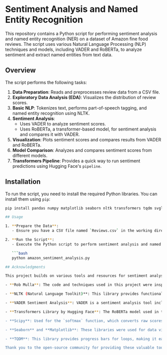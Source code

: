 # Sentiment Analysis and Named Entity Recognition

This repository contains a Python script for performing sentiment analysis and named entity recognition (NER) on a dataset of Amazon fine food reviews. The script uses various Natural Language Processing (NLP) techniques and models, including VADER and RoBERTa, to analyze sentiment and extract named entities from text data.

## Overview

The script performs the following tasks:
1. **Data Preparation**: Reads and preprocesses review data from a CSV file.
2. **Exploratory Data Analysis (EDA)**: Visualizes the distribution of review scores.
3. **Basic NLP**: Tokenizes text, performs part-of-speech tagging, and named entity recognition using NLTK.
4. **Sentiment Analysis**:
   - Uses VADER to analyze sentiment scores.
   - Uses RoBERTa, a transformer-based model, for sentiment analysis and compares it with VADER.
5. **Visualization**: Plots sentiment scores and compares results from VADER and RoBERTa.
6. **Model Comparison**: Analyzes and compares sentiment scores from different models.
7. **Transformers Pipeline**: Provides a quick way to run sentiment predictions using Hugging Face's `pipeline`.

## Installation

To run the script, you need to install the required Python libraries. You can install them using `pip`:

```bash
pip install pandas numpy matplotlib seaborn nltk transformers tqdm svgling

## Usage

1. **Prepare the Data**:
   - Ensure you have a CSV file named `Reviews.csv` in the working directory. This CSV file should include at least two columns: `Text` (the review text) and `Score` (the review rating).

2. **Run the Script**:
   - Execute the Python script to perform sentiment analysis and named entity recognition. The script will read the data, analyze sentiment using both VADER and RoBERTa models, and generate visualizations.

   ```bash
   python amazon_sentiment_analysis.py

## Acknowledgments

This project builds on various tools and resources for sentiment analysis and named entity recognition. Special thanks to the following contributors and resources:

- **Rob Mulla**: The code and techniques used in this project were inspired by Rob Mulla's tutorial on sentiment analysis. For a detailed walkthrough and additional examples, please refer to Rob Mulla's YouTube video: [Sentiment Analysis Tutorial](https://youtu.be/QpzMWQvxXWk?feature=shared).

- **NLTK (Natural Language Toolkit)**: This library provides functionalities for text processing, including tokenization, part-of-speech tagging, and named entity recognition. For more information, visit the [NLTK website](https://www.nltk.org/).

- **VADER Sentiment Analysis**: VADER is a sentiment analysis tool included in NLTK that is specifically designed for social media text. More details can be found in the [NLTK VADER documentation](https://www.nltk.org/_modules/nltk/sentiment/vader.html).

- **Transformers Library by Hugging Face**: The RoBERTa model used in this project comes from Hugging Face's Transformers library, which provides state-of-the-art pre-trained models for a variety of NLP tasks. Learn more about RoBERTa and other models at the [Hugging Face model page](https://huggingface.co/cardiffnlp/twitter-roberta-base-sentiment) and the [Transformers documentation](https://huggingface.co/transformers/).

- **Scipy**: Used for the `softmax` function, which converts raw scores into probabilities. Find more information at the [SciPy documentation](https://docs.scipy.org/doc/scipy/reference/generated/scipy.special.softmax.html).

- **Seaborn** and **Matplotlib**: These libraries were used for data visualization, creating various plots to analyze sentiment scores. Visit the [Seaborn documentation](https://seaborn.pydata.org/) and [Matplotlib documentation](https://matplotlib.org/stable/contents.html) for more details.

- **TQDM**: This library provides progress bars for loops, making it easier to monitor the progress of long-running tasks. Check out the [TQDM documentation](https://tqdm.github.io/) for more information.

Thank you to the open-source community for providing these valuable tools and resources that made this project possible.

